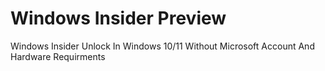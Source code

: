# Windows Insider Preview
Windows Insider Unlock In Windows 10/11 Without Microsoft Account And Hardware Requirments
